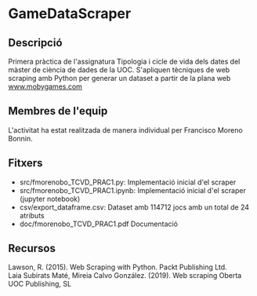# GameDataScraper

## Descripció
Primera pràctica de l'assignatura Tipologia i cicle de vida dels dates del màster de ciència de dades de la UOC. S'apliquen tècniques de web scraping amb Python per generar un dataset a partir de la plana web www.mobygames.com

## Membres de l'equip
L'activitat ha estat realitzada de manera individual per Francisco Moreno Bonnin.

## Fitxers 
* src/fmorenobo_TCVD_PRAC1.py: Implementació inicial d'el scraper
* src/fmorenobo_TCVD_PRAC1.ipynb: Implementació inicial d'el scraper (jupyter notebook)
* csv/export_dataframe.csv: Dataset amb 114712 jocs amb un total de 24 atributs
* doc/fmorenobo_TCVD_PRAC1.pdf Documentació

## Recursos
Lawson, R. (2015). Web Scraping with Python. Packt Publishing Ltd.
<BR>Laia Subirats Maté, Mireia Calvo González. (2019). Web scraping  Oberta UOC Publishing, SL
